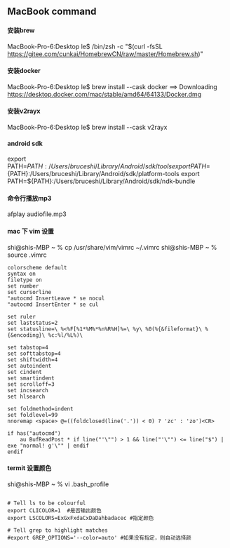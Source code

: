 ## MacBook command

#### 安装brew
MacBook-Pro-6:Desktop le$ /bin/zsh -c "$(curl -fsSL https://gitee.com/cunkai/HomebrewCN/raw/master/Homebrew.sh)"

#### 安装docker
MacBook-Pro-6:Desktop le$ brew install --cask docker
==> Downloading https://desktop.docker.com/mac/stable/amd64/64133/Docker.dmg

#### 安装v2rayx
MacBook-Pro-6:Desktop le$ brew install --cask v2rayx

#### android sdk
export PATH=${PATH}:/Users/bruceshi/Library/Android/sdk/tools
export PATH=${PATH}:/Users/bruceshi/Library/Android/sdk/platform-tools
export PATH=${PATH}:/Users/bruceshi/Library/Android/sdk/ndk-bundle


#### 命令行播放mp3
afplay audiofile.mp3

#### mac 下 vim 设置
shi@shis-MBP ~ % cp /usr/share/vim/vimrc ~/.vimrc
shi@shis-MBP ~ % source .vimrc 
```
colorscheme default     
syntax on               
filetype on             
set number              
set cursorline         
"autocmd InsertLeave * se nocul
"autocmd InsertEnter * se cul

set ruler               
set laststatus=2        
set statusline=\ %<%F[%1*%M%*%n%R%H]%=\ %y\ %0(%{&fileformat}\ %{&encoding}\ %c:%l/%L%)\
                        
set tabstop=4           
set softtabstop=4
set shiftwidth=4        
set autoindent          
set cindent            
set smartindent        
set scrolloff=3        
set incsearch           
set hlsearch            

set foldmethod=indent   
set foldlevel=99        
nnoremap <space> @=((foldclosed(line('.')) < 0) ? 'zc' : 'zo')<CR>
                        
if has("autocmd")
    au BufReadPost * if line("'\"") > 1 && line("'\"") <= line("$") | exe "normal! g'\"" | endif
endif
```

#### termit 设置颜色
shi@shis-MBP ~ % vi .bash_profile 
```shell

# Tell ls to be colourful
export CLICOLOR=1  #是否输出颜色
export LSCOLORS=ExGxFxdaCxDaDahbadacec #指定颜色
  
# Tell grep to highlight matches
#export GREP_OPTIONS='--color=auto' #如果没有指定，则自动选择颜

```